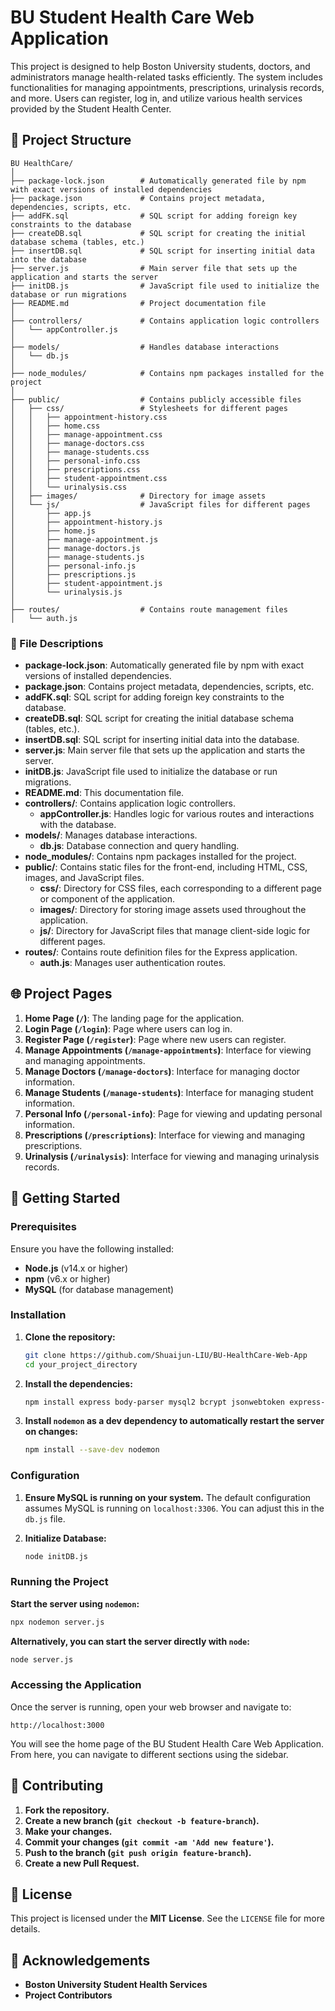 # BU Student Health Care Web Application

This project is designed to help Boston University students, doctors, and administrators manage health-related tasks efficiently. The system includes functionalities for managing appointments, prescriptions, urinalysis records, and more. Users can register, log in, and utilize various health services provided by the Student Health Center.

## 🎨 Project Structure

```
BU HealthCare/
│
├── package-lock.json        # Automatically generated file by npm with exact versions of installed dependencies
├── package.json             # Contains project metadata, dependencies, scripts, etc.
├── addFK.sql                # SQL script for adding foreign key constraints to the database
├── createDB.sql             # SQL script for creating the initial database schema (tables, etc.)
├── insertDB.sql             # SQL script for inserting initial data into the database
├── server.js                # Main server file that sets up the application and starts the server
├── initDB.js                # JavaScript file used to initialize the database or run migrations
├── README.md                # Project documentation file
│
├── controllers/             # Contains application logic controllers
│   └── appController.js
│
├── models/                  # Handles database interactions
│   └── db.js
│
├── node_modules/            # Contains npm packages installed for the project
│
├── public/                  # Contains publicly accessible files
│   ├── css/                 # Stylesheets for different pages
│   │   ├── appointment-history.css
│   │   ├── home.css
│   │   ├── manage-appointment.css
│   │   ├── manage-doctors.css
│   │   ├── manage-students.css
│   │   ├── personal-info.css
│   │   ├── prescriptions.css
│   │   ├── student-appointment.css
│   │   └── urinalysis.css
│   ├── images/              # Directory for image assets
│   └── js/                  # JavaScript files for different pages
│       ├── app.js
│       ├── appointment-history.js
│       ├── home.js
│       ├── manage-appointment.js
│       ├── manage-doctors.js
│       ├── manage-students.js
│       ├── personal-info.js
│       ├── prescriptions.js
│       ├── student-appointment.js
│       └── urinalysis.js
│
├── routes/                  # Contains route management files
│   └── auth.js
```

### 📝 File Descriptions

- **package-lock.json**: Automatically generated file by npm with exact versions of installed dependencies.
- **package.json**: Contains project metadata, dependencies, scripts, etc.
- **addFK.sql**: SQL script for adding foreign key constraints to the database.
- **createDB.sql**: SQL script for creating the initial database schema (tables, etc.).
- **insertDB.sql**: SQL script for inserting initial data into the database.
- **server.js**: Main server file that sets up the application and starts the server.
- **initDB.js**: JavaScript file used to initialize the database or run migrations.
- **README.md**: This documentation file.
- **controllers/**: Contains application logic controllers.
  - **appController.js**: Handles logic for various routes and interactions with the database.
- **models/**: Manages database interactions.
  - **db.js**: Database connection and query handling.
- **node_modules/**: Contains npm packages installed for the project.
- **public/**: Contains static files for the front-end, including HTML, CSS, images, and JavaScript files.
  - **css/**: Directory for CSS files, each corresponding to a different page or component of the application.
  - **images/**: Directory for storing image assets used throughout the application.
  - **js/**: Directory for JavaScript files that manage client-side logic for different pages.
- **routes/**: Contains route definition files for the Express application.
  - **auth.js**: Manages user authentication routes.

## 🌐 Project Pages

1. **Home Page (`/`)**: The landing page for the application.
2. **Login Page (`/login`)**: Page where users can log in.
3. **Register Page (`/register`)**: Page where new users can register.
4. **Manage Appointments (`/manage-appointments`)**: Interface for viewing and managing appointments.
5. **Manage Doctors (`/manage-doctors`)**: Interface for managing doctor information.
6. **Manage Students (`/manage-students`)**: Interface for managing student information.
7. **Personal Info (`/personal-info`)**: Page for viewing and updating personal information.
8. **Prescriptions (`/prescriptions`)**: Interface for viewing and managing prescriptions.
9. **Urinalysis (`/urinalysis`)**: Interface for viewing and managing urinalysis records.

## 🚀 Getting Started

### Prerequisites

Ensure you have the following installed:

- **Node.js** (v14.x or higher)
- **npm** (v6.x or higher)
- **MySQL** (for database management)

### Installation

1. **Clone the repository:**
    ```sh
    git clone https://github.com/Shuaijun-LIU/BU-HealthCare-Web-App
    cd your_project_directory
    ```

2. **Install the dependencies:**
    ```sh
    npm install express body-parser mysql2 bcrypt jsonwebtoken express-session multer express-xml-bodyparser xml2js nodemon dotenv cors validator
    ```

3. **Install `nodemon` as a dev dependency to automatically restart the server on changes:**
    ```sh
    npm install --save-dev nodemon
    ```

### Configuration

1. **Ensure MySQL is running on your system.** The default configuration assumes MySQL is running on `localhost:3306`. You can adjust this in the `db.js` file.

2. **Initialize Database:**
    ```sh
    node initDB.js
    ```

### Running the Project

**Start the server using `nodemon`:**
```sh
npx nodemon server.js
```

**Alternatively, you can start the server directly with `node`:**
```sh
node server.js
```

### Accessing the Application

Once the server is running, open your web browser and navigate to:

```
http://localhost:3000
```

You will see the home page of the BU Student Health Care Web Application. From here, you can navigate to different sections using the sidebar.

## 🤝 Contributing

1. **Fork the repository.**
2. **Create a new branch (`git checkout -b feature-branch`).**
3. **Make your changes.**
4. **Commit your changes (`git commit -am 'Add new feature'`).**
5. **Push to the branch (`git push origin feature-branch`).**
6. **Create a new Pull Request.**

## 📜 License

This project is licensed under the **MIT License**. See the `LICENSE` file for more details.

## 🙏 Acknowledgements

- **Boston University Student Health Services**
- **Project Contributors**
